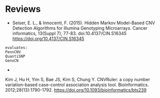 # Reviews


* Seiser, E. L., & Innocenti, F. (2015). Hidden Markov Model-Based CNV Detection Algorithms for Illumina Genotyping Microarrays. Cancer informatics, 13(Suppl 7), 77-83. doi:10.4137/CIN.S16345
https://doi.org/10.4137/CIN.S16345

```
evaluates:
PennCNV 
QuantiSNP 
GenoCN
```

* 
Kim J, Hu H, Yim S, Bae JS, Kim S, Chung Y. CNVRuler: a copy number variation-based case-control association analysis tool. Bioinformatics. 2012;28(13):1790-1792.
https://doi.org/10.1093/bioinformatics/bts239
 
